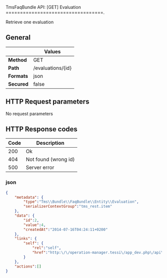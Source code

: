 TmsFaqBundle API: [GET] Evaluation
==================================.

Retrieve one evaluation


## General
|             | Values
|-------------|-------
| **Method**  | GET
| **Path**    | /evaluations/{id}
| **Formats** | json
| **Secured** | false

## HTTP Request parameters
No request parameters

## HTTP Response codes
| Code | Description
|------|------------
| 200  | Ok
| 404  | Not found (wrong id)
| 500  | Server error

### json
```json
{
    "metadata": {
        "type":"Tms\\Bundle\\FaqBundle\\Entity\\Evaluation",
        "serializerContextGroup":"tms_rest.item"
    },
    "data": {
        "id":2,
        "value":4,
        "createdAt":"2014-07-16T04:24:11+0200"
    },
    "links": {
        "self": {
            "rel":"self",
            "href":"http:\/\/operation-manager.tessi\/app_dev.php\/api\/evaluations\/2"
        }
    },
    "actions":[]
}
```
